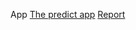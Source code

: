 App
[The predict app](https://dautroc.shinyapps.io/project/?_ga=2.167006775.825306456.1602563844-1850147693.1602563844)
[Report](https://htmlpreview.github.io/?https://github.com/dautroc1/data-capstone/blob/master/report/report.html)